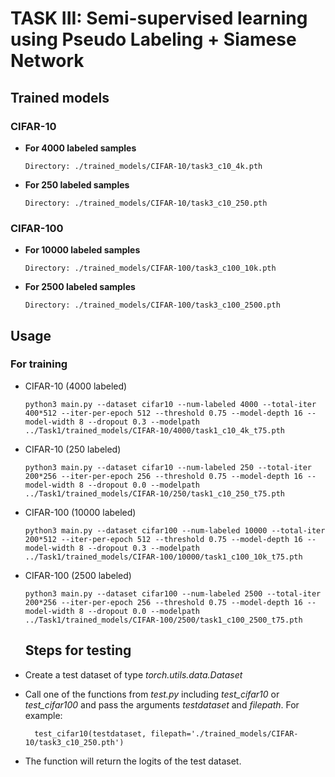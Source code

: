# TASK III: Semi-supervised learning using Pseudo Labeling + Siamese Network

## Trained models

### CIFAR-10

- **For 4000 labeled samples**
  ```
  Directory: ./trained_models/CIFAR-10/task3_c10_4k.pth
  ```

- **For 250 labeled samples**
  ```
  Directory: ./trained_models/CIFAR-10/task3_c10_250.pth
  ```

### CIFAR-100

- **For 10000 labeled samples**
  ```
  Directory: ./trained_models/CIFAR-100/task3_c100_10k.pth
  ```

- **For 2500 labeled samples**
  ```
  Directory: ./trained_models/CIFAR-100/task3_c100_2500.pth
  ```


## Usage

### For training

- CIFAR-10 (4000 labeled)
  ```
  python3 main.py --dataset cifar10 --num-labeled 4000 --total-iter 400*512 --iter-per-epoch 512 --threshold 0.75 --model-depth 16 --model-width 8 --dropout 0.3 --modelpath ../Task1/trained_models/CIFAR-10/4000/task1_c10_4k_t75.pth
  ```

- CIFAR-10 (250 labeled)
   ```
  python3 main.py --dataset cifar10 --num-labeled 250 --total-iter 200*256 --iter-per-epoch 256 --threshold 0.75 --model-depth 16 --model-width 8 --dropout 0.0 --modelpath ../Task1/trained_models/CIFAR-10/250/task1_c10_250_t75.pth
  ```
  
- CIFAR-100 (10000 labeled)
  ```
  python3 main.py --dataset cifar100 --num-labeled 10000 --total-iter 200*512 --iter-per-epoch 512 --threshold 0.75 --model-depth 16 --model-width 8 --dropout 0.3 --modelpath ../Task1/trained_models/CIFAR-100/10000/task1_c100_10k_t75.pth
  ```

- CIFAR-100 (2500 labeled)
   ```
  python3 main.py --dataset cifar100 --num-labeled 2500 --total-iter 200*256 --iter-per-epoch 256 --threshold 0.75 --model-depth 16 --model-width 8 --dropout 0.0 --modelpath ../Task1/trained_models/CIFAR-100/2500/task1_c100_2500_t75.pth
  ```

  ## Steps for testing

- Create a test dataset of type *torch.utils.data.Dataset*
- Call one of the functions from *test.py* including *test_cifar10* or *test_cifar100* and pass the arguments *testdataset* and *filepath*. For example:
  ```
    test_cifar10(testdataset, filepath='./trained_models/CIFAR-10/task3_c10_250.pth')
  ```
- The function will return the logits of the test dataset.